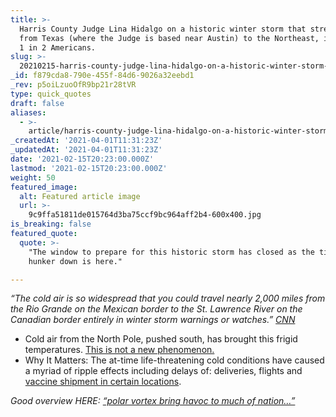 ```yaml
---
title: >-
  Harris County Judge Lina Hidalgo on a historic winter storm that stretches
  from Texas (where the Judge is based near Austin) to the Northeast, impacting
  1 in 2 Americans.
slug: >-
  20210215-harris-county-judge-lina-hidalgo-on-a-historic-winter-storm-that-stretches-from-texas-where
_id: f879cda8-790e-455f-84d6-9026a32eebd1
_rev: p5oiLzuoOfR9bp21r28tVR
type: quick_quotes
draft: false
aliases:
  - >-
    article/harris-county-judge-lina-hidalgo-on-a-historic-winter-storm-that-stretches-from-texas-where-the-judge-is-based-near-austin-to-the-northeast-impacting-1-in-2-americans/
_createdAt: '2021-04-01T11:31:23Z'
_updatedAt: '2021-04-01T11:31:23Z'
date: '2021-02-15T20:23:00.000Z'
lastmod: '2021-02-15T20:23:00.000Z'
weight: 50
featured_image:
  alt: Featured article image
  url: >-
    9c9ffa51811de015764d3ba75ccf9bc964aff2b4-600x400.jpg
is_breaking: false
featured_quote:
  quote: >-
    "The window to prepare for this historic storm has closed as the time to
    hunker down is here."

---
```

_“The cold air is so widespread that you could travel nearly 2,000 miles from the Rio Grande on the Mexican border to the St. Lawrence River on the Canadian border entirely in winter storm warnings or watches.”_ [_CNN_](https://www.cnn.com/2021/02/15/weather/winter-storms-weather-monday/index.html)

* Cold air from the North Pole, pushed south, has brought this frigid temperatures. [This is not a new phenomenon.](https://www.weather.gov/safety/cold-polar-vortex#:~:text=The%20polar%20vortex%20is%20a,colder%20air%20near%20the%20Poles.)
* Why It Matters: The at-time life-threatening cold conditions have caused a myriad of ripple effects including delays of: deliveries, flights and [vaccine shipment in certain locations](https://www.wcnc.com/article/news/health/coronavirus/vaccine/possible-severe-weather-could-cause-vaccine-shipping-delays-in-south-carolina/275-e35fd0c7-1f47-45ae-98cc-cfa4fc3b3f19).

_Good overview HERE:_ [_“polar vortex bring havoc to much of nation…”_](https://www.usatoday.com/story/news/nation/2021/02/14/polar-vortex-winter-storms-bitter-temperatures-blast-much-nation/4481558001/)